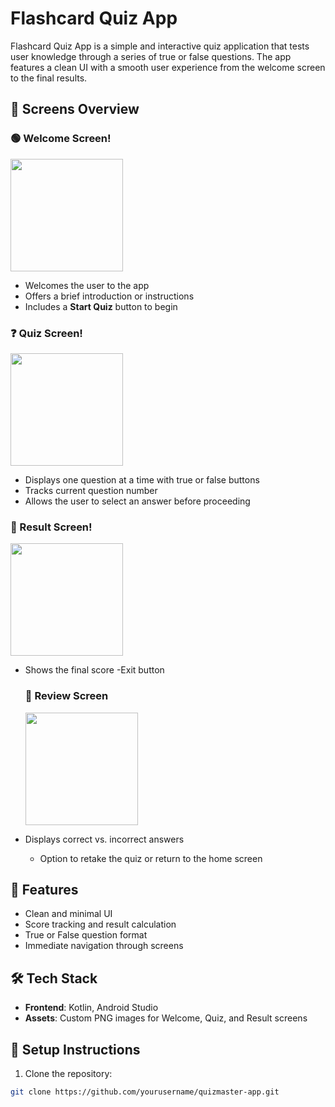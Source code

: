 # Flashcard Quiz App

Flashcard Quiz App is a simple and interactive quiz application that tests user knowledge through a series of true or false questions. The app features a clean UI with a smooth user experience from the welcome screen to the final results.

## 📱 Screens Overview

### 🟢 Welcome Screen! 
<img src="https://github.com/user-attachments/assets/5982df04-1489-42d7-809b-9bcdaea89bdc" style="width:180px;"/>

- Welcomes the user to the app
- Offers a brief introduction or instructions
- Includes a **Start Quiz** button to begin

### ❓ Quiz Screen! 
<img src="https://github.com/user-attachments/assets/aa2d3e74-be0a-4a6a-9f67-4c3310f3cbfd" style="width:180px;"/>

- Displays one question at a time with true or false buttons
- Tracks current question number
- Allows the user to select an answer before proceeding

### 🏁 Result Screen!
<img src="https://github.com/user-attachments/assets/e4be0195-b360-4e60-8e78-958de83c7660" style="width:180px;"/>

- Shows the final score
-Exit button


  ### 🏁 Review Screen
   <img src="https://github.com/user-attachments/assets/be56114a-ccd5-4dbd-96fe-c07cbda5071a" style="width:180px;"/>

- Displays correct vs. incorrect answers
  - Option to retake the quiz or return to the home screen

## 🚀 Features
- Clean and minimal UI
- Score tracking and result calculation
- True or False question format
- Immediate navigation through screens

## 🛠️ Tech Stack
- **Frontend**: Kotlin, Android Studio
- **Assets**: Custom PNG images for Welcome, Quiz, and Result screens

## 🧪 Setup Instructions

1. Clone the repository:
```bash
git clone https://github.com/yourusername/quizmaster-app.git


